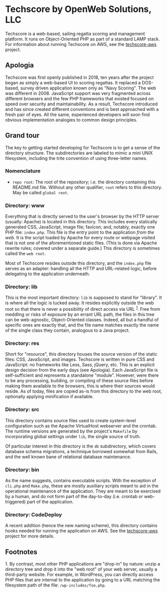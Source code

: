# Techscore by OpenWeb Solutions, LLC

Techscore is a web-based, sailing regatta scoring and management platform. It runs on
Object-Oriented PHP as part of a standard LAMP stack. For information about running Techscore on
AWS, see the [techscore-aws](https://github.com/openwebsolns/techscore-aws) project.


## Apologia

Techscore was first openly published in 2018, ten years after the project began as simply a
web-based UI to scoring regattas. It replaced a DOS-based, survey driven application known only as
"Navy Scoring". The web was different in 2008. JavaScript support was very fragmented across
different browsers and the few PHP frameworks that existed focused on speed over security and
maintainability. As a result, Techscore introduced and has since created different conventions and
is best approached with a fresh pair of eyes. All the same, experienced developers will soon find
obvious implementation analogies to common design principles.


## Grand tour

The key to getting started developing for Techscore is to get a sense of the directory structure.
The subdirectories are labeled to mimic a mini UNIX filesystem, including the trite convention of
using three-letter names.

### Nomenclature

* `repo root`: The root of the repository; i.e. the directory containing this README.md
  file. Without any other qualifier, `root` refers to this directory. May be called `global root`.
  
### Directory: www

Everything that is directly served to the user's browser by the HTTP server (usually: Apache) is
located in this directory. This includes every statically generated CSS, JavaScript, image file;
favicon; and, notably, exactly one PHP file: `index.php`. This file is the entry point to the
application *from the web*. It is the script loaded by Apache for every route or webpage visited
that is not one of the aforementioned static files. (This is done via Apache rewrite rules; covered
under a separate guide.) This directory is sometimes called the `web root`.

Most of Techscore resides outside this directory, and the `index.php` file serves as an adapter:
handling all the HTTP and URL-related logic, before delegating to the application underneath.

### Directory: lib

This is the most important directory: `lib` is supposed to stand for "library". It is where all the
logic is tucked away. It resides explicitly outside the web root so that there is never a
possibility of direct access via URL <sup>[1](#fn-lib)</sup>. Free from meddling or risks of
exposure by an errant URL path, the files in this tree can be web-agnostic, Object-Oriented
classes. Indeed, all but a handful of specific ones are exactly that, and the file name matches
exactly the name of the single class they contain, analogous to a Java project.


### Directory: res

Short for "resource", this directory houses the source version of the static files: CSS, JavaScript,
and images. Techscore is written in pure CSS and JavaScript: no frameworks like Less, Sass, jQuery,
etc. This is an explicit design decision from the early days (see Apologia). Each JavaScript file is
self-sufficient and represents a standalone "module". However, were there to be any processing,
building, or compiling of these source files before making them available to the browsers, this is
where their sources would reside. As of today, files are copied as-is from this directory to the web
root, optionally applying minification if available.


### Directory: src

This directory contains source files used to create system-level configuration such as the Apache
VirtualHost webserver and the crontab. The runtime versions are generated by the project's
`Makefile` by incorporating global settings under `lib`, the single source of truth.

Of particular interest in this directory is the `db` subdirectory, which covers database schema
migrations, a technique borrowed somewhat from Rails, and the well known bane of relational database
maintenance.


### Directory: bin

As the name suggests, contains executable scripts. With the exception of `cli.php` and `Make.php`,
these are mostly auxiliary scripts meant to aid in the operational maintenance of the
application. They are meant to be exercised by a human, and do not form part of the day-to-day
(i.e. crontab or web-triggered) part of the application.


### Directory: CodeDeploy

A recent addition (hence the new naming scheme), this directory contains hooks needed for running
the application on AWS. See the [techscore-aws](https://github.com/openwebsolns/techscore-aws)
project for more details.


## Footnotes

<a name="fn-lib">1.</a> By contrast, most other PHP applications are "drop-in" by nature: unzip a
directory tree and drop it into the "web root" of your web server, usually a third-party
website. For example, in WordPress, you can directly access PHP files that are internal to the
application by going to a URL matching the filesystem path of the file: `/wp-includes/foo.php`.
